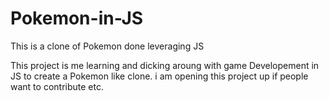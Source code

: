 # Pokemon-in-JS
This is a clone of Pokemon done leveraging JS

This project is me learning and dicking aroung with game Developement in JS to create a Pokemon like clone.
i am opening this project up if people want to contribute etc.

